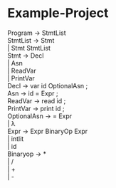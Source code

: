 # Example-Project
Program       → StmtList <br />
StmtList      → Stmt <br />
              | Stmt StmtList <br /> 
Stmt          →	Decl<br />
              |	Asn<br />
              |	ReadVar<br />
              |	PrintVar<br />
Decl          →	var id OptionalAsn ;<br />
Asn		        →	id = Expr ;<br />
ReadVar	      →	read id ;<br />
PrintVar 	    →	print id ;<br />
OptionalAsn	  →	= Expr<br />
              |	λ<br />
Expr		      →	Expr BinaryOp Expr<br />
              |	intlit<br />
              |	id<br />
Binaryop	    →	* <br />
              |	/ <br />
              |	+ <br />
              | -
